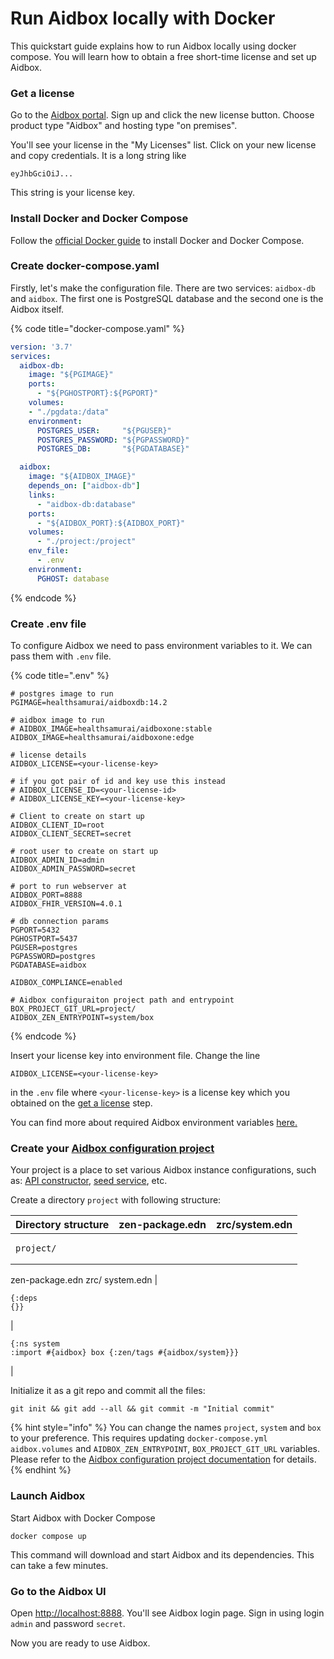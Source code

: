# Run Aidbox locally with Docker

This quickstart guide explains how to run Aidbox locally using docker compose. You will learn how to obtain a free short-time license and set up Aidbox.

### Get a license

Go to the [Aidbox portal](https://aidbox.app). Sign up and click the new license button. Choose product type "Aidbox" and hosting type "on premises".

You'll see your license in the "My Licenses" list. Click on your new license and copy credentials. It is a long string like

```
eyJhbGciOiJ...
```

This string is your license key.

### Install Docker and Docker Compose

Follow the [official Docker guide](https://docs.docker.com/compose/install/#install-compose) to install Docker and Docker Compose.

### Create docker-compose.yaml

Firstly, let's make the configuration file. There are two services: `aidbox-db` and `aidbox`. The first one is PostgreSQL database and the second one is the Aidbox itself.

{% code title="docker-compose.yaml" %}
```yaml
version: '3.7'
services:
  aidbox-db:
    image: "${PGIMAGE}"
    ports:
      - "${PGHOSTPORT}:${PGPORT}"
    volumes:
    - "./pgdata:/data"
    environment:
      POSTGRES_USER:     "${PGUSER}"
      POSTGRES_PASSWORD: "${PGPASSWORD}"
      POSTGRES_DB:       "${PGDATABASE}"

  aidbox:
    image: "${AIDBOX_IMAGE}"
    depends_on: ["aidbox-db"]
    links:
      - "aidbox-db:database"
    ports:
      - "${AIDBOX_PORT}:${AIDBOX_PORT}"
    volumes:
      - "./project:/project"
    env_file:
      - .env
    environment:
      PGHOST: database
```
{% endcode %}

### Create .env file

To configure Aidbox we need to pass environment variables to it. We can pass them with `.env` file.

{% code title=".env" %}
```shell
# postgres image to run
PGIMAGE=healthsamurai/aidboxdb:14.2

# aidbox image to run
# AIDBOX_IMAGE=healthsamurai/aidboxone:stable
AIDBOX_IMAGE=healthsamurai/aidboxone:edge

# license details
AIDBOX_LICENSE=<your-license-key>

# if you got pair of id and key use this instead
# AIDBOX_LICENSE_ID=<your-license-id>
# AIDBOX_LICENSE_KEY=<your-license-key>

# Client to create on start up
AIDBOX_CLIENT_ID=root
AIDBOX_CLIENT_SECRET=secret

# root user to create on start up
AIDBOX_ADMIN_ID=admin
AIDBOX_ADMIN_PASSWORD=secret

# port to run webserver at
AIDBOX_PORT=8888
AIDBOX_FHIR_VERSION=4.0.1

# db connection params
PGPORT=5432
PGHOSTPORT=5437
PGUSER=postgres
PGPASSWORD=postgres
PGDATABASE=aidbox

AIDBOX_COMPLIANCE=enabled

# Aidbox configuraiton project path and entrypoint
BOX_PROJECT_GIT_URL=project/
AIDBOX_ZEN_ENTRYPOINT=system/box
```
{% endcode %}

Insert your license key into environment file. Change the line

```shell
AIDBOX_LICENSE=<your-license-key>
```

in the `.env` file where `<your-license-key>` is a license key which you obtained on the [get a license](./#get-a-license) step.

You can find more about required Aidbox environment variables [here.](../../reference/configuration/environment-variables/aidbox-required-environment-variables.md)

### Create your [Aidbox configuration project](../../aidbox-configuration/aidbox-zen-lang-project/)

Your project is a place to set various Aidbox instance configurations, such as: [API constructor](../../aidbox-configuration/aidbox-api-constructor.md), [seed service](../../aidbox-configuration/aidbox-zen-lang-project/seed-v2.md), etc.

Create a directory `project` with following structure:

| Directory structure                                                      | zen-package.edn                                                                  | zrc/system.edn                                                                                                                           |
| ------------------------------------------------------------------------ | -------------------------------------------------------------------------------- | ---------------------------------------------------------------------------------------------------------------------------------------- |
| <pre><code>project/
  zen-package.edn
  zrc/
    system.edn</code></pre> | <pre class="language-clojure"><code class="lang-clojure">{:deps {}}</code></pre> | <pre class="language-clojure"><code class="lang-clojure">{:ns system
 :import #{aidbox}
 box
 {:zen/tags #{aidbox/system}}}</code></pre> |

Initialize it as a git repo and commit all the files:

```shell-session
git init && git add --all && git commit -m "Initial commit"
```

{% hint style="info" %}
You can change the names `project`, `system` and `box` to your preference. This requires updating `docker-compose.yml` `aidbox.volumes` and `AIDBOX_ZEN_ENTRYPOINT`, `BOX_PROJECT_GIT_URL` variables. Please refer to the [Aidbox configuration project documentation](../../aidbox-configuration/aidbox-zen-lang-project/) for details.
{% endhint %}

### Launch Aidbox&#x20;

Start Aidbox with Docker Compose

```shell
docker compose up
```

This command will download and start Aidbox and its dependencies. This can take a few minutes.

### Go to the Aidbox UI

Open [http://localhost:8888](http://localhost:8888). You'll see Aidbox login page. Sign in using login `admin` and password `secret`.

Now you are ready to use Aidbox.
